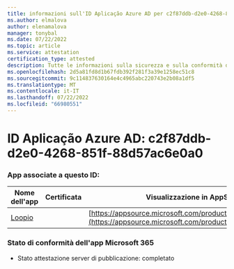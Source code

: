 ```yaml
---
title: informazioni sull'ID Aplicação Azure AD per c2f87ddb-d2e0-4268-851f-88d57ac6e0a0
ms.author: elmalova
author: elenamalova
manager: tonybal
ms.date: 07/22/2022
ms.topic: article
ms.service: attestation
certification_type: attested
description: Tutte le informazioni sulla sicurezza e sulla conformità disponibili per c2f87ddb-d2e0-4268-851f-88d57ac6e0a0.
ms.openlocfilehash: 2d5a81fd8d1b67fdb392f281f3a39e1258ec51c8
ms.sourcegitcommit: 9c114837630164e4c4965abc220743e2b08a1df5
ms.translationtype: MT
ms.contentlocale: it-IT
ms.lasthandoff: 07/22/2022
ms.locfileid: "66980551"
---
```

# <a name="azure-app-id-c2f87ddb-d2e0-4268-851f-88d57ac6e0a0"></a>ID Aplicação Azure AD: c2f87ddb-d2e0-4268-851f-88d57ac6e0a0


### <a name="apps-associated-with-this-id"></a>App associate a questo ID:
| **Nome dell'app** | **Certificata** | **Visualizzazione in AppSource** |
|--------------|---------------|-----------------------|
| [Loopio](../forward/WA200004103.md) |  | [https://appsource.microsoft.com/product/office/WA200004103](https://appsource.microsoft.com/product/office/WA200004103) |

### <a name="microsoft-365-app-compliance-status"></a>Stato di conformità dell'app Microsoft 365
- Stato attestazione server di pubblicazione: completato
